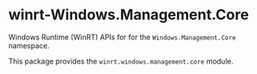 <!-- warning: Please don't edit this file. It was automatically generated. -->

# winrt-Windows.Management.Core

Windows Runtime (WinRT) APIs for for the `Windows.Management.Core` namespace.

This package provides the `winrt.windows.management.core` module.
